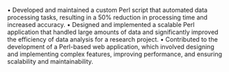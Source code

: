 • Developed and maintained a custom Perl script that automated data processing tasks, resulting in a 50% reduction in processing time and increased accuracy.
• Designed and implemented a scalable Perl application that handled large amounts of data and significantly improved the efficiency of data analysis for a research project.
• Contributed to the development of a Perl-based web application, which involved designing and implementing complex features, improving performance, and ensuring scalability and maintainability.
